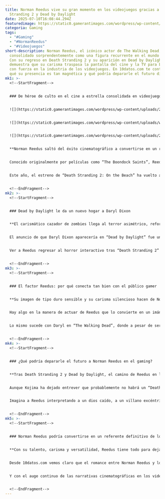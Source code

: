```yaml
---
title: Norman Reedus vive su gran momento en los videojuegos gracias a Death
  Stranding 2 y Dead by Daylight
date: 2025-07-10T16:08:44.294Z
featuredimage: https://static0.gamerantimages.com/wordpress/wp-content/uploads/2025/07/death-stranding-2-norman-reedus-close-shot.jpg?q=70&fit=crop&w=1140&h=&dpr=1
categoria: Gaming
tags:
  - "#Gaming"
  - "#NormanReedus"
  - "#Videojuegos"
short-description: Norman Reedus, el icónico actor de The Walking Dead, se ha
  consolidado sorprendentemente como una figura recurrente en el mundo gamer.
  Con su regreso en Death Stranding 2 y su aparición en Dead by Daylight, Reedus
  demuestra que su carisma traspasa la pantalla del cine y la TV para brillar
  con fuerza en la industria de los videojuegos. En 10datos.com te contamos por
  qué su presencia es tan magnética y qué podría depararle el futuro digital.
mk1: >-
  <!--StartFragment-->


  ### De héroe de culto en el cine a estrella consolidada en videojuegos


  ![](https://static0.gamerantimages.com/wordpress/wp-content/uploads/2025/07/death-stranding-2-sam-urine.jpg?q=49&fit=crop&w=750&h=422&dpr=2)


  ![](https://static0.gamerantimages.com/wordpress/wp-content/uploads/wm/2025/07/how-to-unlock-safe-houses-in-death-stranding-2-5.jpg?q=49&fit=crop&w=750&h=422&dpr=2)


  ![](https://static0.gamerantimages.com/wordpress/wp-content/uploads/2025/07/dead-by-daylight-the-walking-dead-daryl.jpg?q=49&fit=crop&w=750&h=422&dpr=2)


  **Norman Reedus saltó del éxito cinematográfico a convertirse en un rostro familiar para los gamers, ampliando así su legado artístico.**


  Conocido originalmente por películas como “The Boondock Saints”, Reedus encontró un nuevo pico de popularidad al interpretar a Daryl Dixon en “The Walking Dead”. Sin embargo, pocos esperaban que su carrera se volviera igual de prolífica en la industria del gaming. Su participación como Sam Porter Bridges en “Death Stranding” le abrió las puertas de un medio donde hoy parece sentirse tan cómodo como en el set de una serie o película.


  Este año, el estreno de “Death Stranding 2: On the Beach” ha vuelto a colocarlo en el centro de la conversación gamer. Sam se ha consolidado como un personaje emblemático, en gran parte por la manera en que Reedus da vida a su personalidad introspectiva, vulnerable y a la vez decidida, algo que encaja perfectamente con la narrativa emocional que Hideo Kojima planteó para el juego.


  <!--EndFragment-->
mk2: >-
  <!--StartFragment-->


  ### Dead by Daylight le da un nuevo hogar a Daryl Dixon


  **El carismático cazador de zombies llega al terror asimétrico, reforzando la presencia de Reedus en el mundo gamer.**


  El anuncio de que Daryl Dixon aparecería en “Dead by Daylight” fue una grata sorpresa para los fans tanto del actor como del universo de “The Walking Dead”. Aunque técnicamente Daryl no se suma como un sobreviviente nuevo con habilidades propias, sino como una skin alternativa para Rick Grimes, el hecho de que Reedus preste su voz para el personaje añade un atractivo especial.


  Ver a Reedus regresar al horror interactivo tras “Death Stranding 2” sugiere que los estudios reconocen su valor como figura que aporta no solo presencia física gracias a la captura de movimiento, sino también fuerza emocional y matices interpretativos que enriquecen cualquier historia en la que participe.


  <!--EndFragment-->
mk3: >-
  <!--StartFragment-->


  ### El factor Reedus: por qué conecta tan bien con el público gamer


  **Su imagen de tipo duro sensible y su carisma silencioso hacen de Norman Reedus el actor ideal para personajes complejos en los videojuegos.**


  Hay algo en la manera de actuar de Reedus que lo convierte en un imán natural. Su estilo tranquilo, casi introvertido, crea un espacio en el que los jugadores pueden proyectarse. Así ocurrió con Sam Porter Bridges, un personaje que combina dureza y fragilidad, que lucha con el peso literal y metafórico de su misión. En ese silencio hay lugar para que el jugador complete el perfil emocional del protagonista.


  Lo mismo sucede con Daryl en “The Walking Dead”, donde a pesar de ser un personaje secundario originalmente, terminó robándose el corazón del público. Ese equilibrio entre rudeza, sensibilidad y una lealtad inquebrantable ha hecho que Reedus se convierta en un referente de ese “héroe imperfecto” que tan bien funciona en narrativas interactivas.


  <!--EndFragment-->
mk4: >-
  <!--StartFragment-->


  ### ¿Qué podría depararle el futuro a Norman Reedus en el gaming?


  **Tras Death Stranding 2 y Dead by Daylight, el camino de Reedus en los videojuegos parece apenas comenzar.**


  Aunque Kojima ha dejado entrever que probablemente no habrá un “Death Stranding 3”, eso no significa que la carrera de Reedus en el medio interactivo termine aquí. Al contrario, su éxito podría abrirle las puertas a explorar personajes muy distintos a los que nos tiene acostumbrados.


  Imagina a Reedus interpretando a un dios caído, a un villano excéntrico o incluso a un líder militar que lidia con un pasado tormentoso en un universo de fantasía épica al estilo “God of War”. Su experiencia en papeles introspectivos lo dotan de una profundidad actoral que podría llevar estos arquetipos a lugares inesperados, y resultaría fascinante verlo desafiarse con un rol completamente distinto.


  <!--EndFragment-->
mk5: >-
  <!--StartFragment-->


  ### Norman Reedus podría convertirse en un referente definitivo de los videojuegos


  **Con su talento, carisma y versatilidad, Reedus tiene todo para dejar una huella duradera en la industria gamer.**


  Desde 10datos.com vemos claro que el romance entre Norman Reedus y los videojuegos tiene mucho por ofrecer. Ya sea protagonizando aventuras emocionales como Sam Porter Bridges, prestando su voz y semblante a skins memorables como la de Daryl Dixon en “Dead by Daylight” o explorando futuros proyectos con roles más desafiantes, Reedus se consolida como una de esas raras figuras capaces de dominar tanto el cine como el gaming.


  Y con el auge continuo de las narrativas cinematográficas en los videojuegos, es probable que su nombre siga figurando en grandes producciones. Por ahora, los jugadores podemos disfrutar de su “momento dorado” en la industria y esperar ansiosos el próximo personaje inolvidable al que decida dar vida.


  <!--EndFragment-->
---
```

